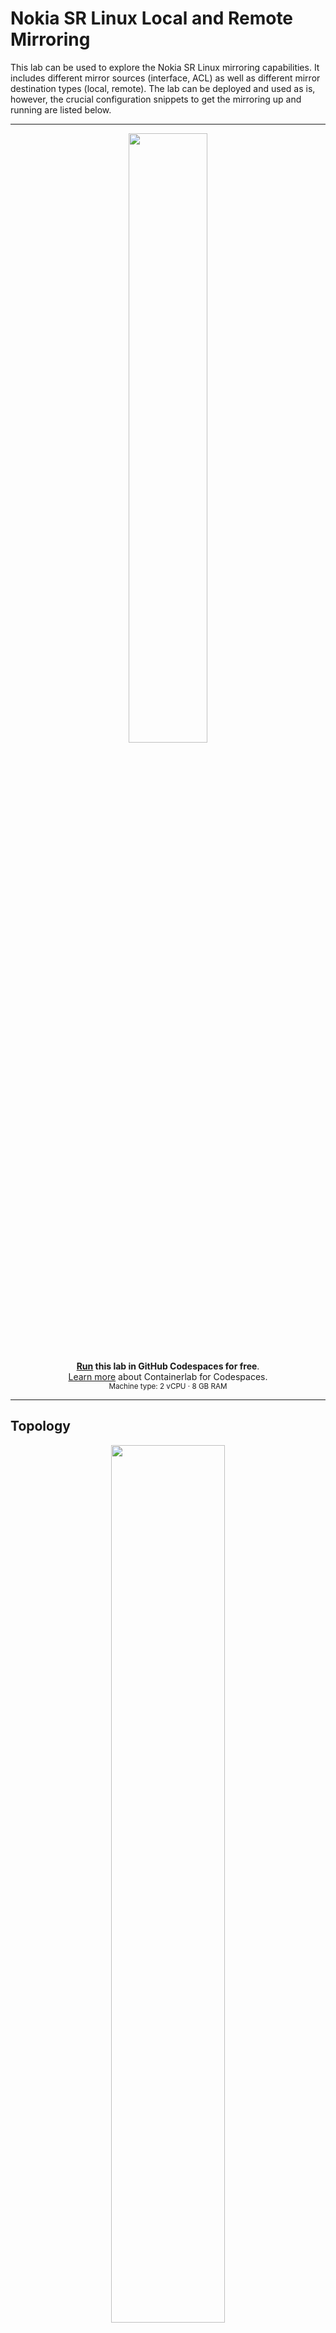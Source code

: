 # Nokia SR Linux Local and Remote Mirroring

This lab can be used to explore the Nokia SR Linux mirroring capabilities. It includes different mirror sources (interface, ACL) as well as different mirror destination types (local, remote). The lab can be deployed and used as is, however, the crucial configuration snippets to get the mirroring up and running are listed below.

---

<div align="center" markdown>
<a href="https://codespaces.new/toweber/srl-mirroring?quickstart=1">
<img src="https://gitlab.com/rdodin/pics/-/wikis/uploads/d78a6f9f6869b3ac3c286928dd52fa08/run_in_codespaces-v1.svg?sanitize=true" style="width:50%"/></a>

**[Run](https://codespaces.new/toweber/srl-mirroring?quickstart=1) this lab in GitHub Codespaces for free**.  
[Learn more](https://containerlab.dev/manual/codespaces) about Containerlab for Codespaces.  
<small>Machine type: 2 vCPU · 8 GB RAM</small>
</div>

---

## Topology

<div align="center" markdown>
<img src=https://github.com/user-attachments/assets/e54b2b85-da8e-46c7-8614-6eb04947b532 style="width:60%" />
</div>

## Accessing the network elements

Once the lab has been deployed, the different SR Linux nodes can be accessed via SSH through their management IP address, given in the summary displayed after the execution of the deploy command. It is also possible to reach those nodes directly via their hostname, defined in the topology file. Linux clients cannot be reached via SSH, as it is not enabled, but it is possible to connect to them with a docker exec command.

```bash
# reach a SR Linux leaf or a spine via SSH
ssh admin@leaf1
ssh admin@spine1

# reach a Linux client via Docker
docker exec -it client1 bash
```

## Mirroring config
### Local mirror destination

On leaf1, we are making use of the local mirroring functionality of an entire interface. (It would also be possible to only mirror the traffic on sub-interface level, i.e. interface + VLAN combination.)
For this purpose, `ethernet-1/10` is configured as `local-mirror-dest` and a `mirroring-instance` is created containing `ethernet-1/1` as source and `ethernet-1/10` as local destination. The traffic will be sent to mirror2.

```
set / interface ethernet-1/10
set / interface ethernet-1/10 admin-state enable
set / interface ethernet-1/10 subinterface 0
set / interface ethernet-1/10 subinterface 0 admin-state enable
set / interface ethernet-1/10 subinterface 0 type local-mirror-dest
set / interface ethernet-1/10 subinterface 0 local-mirror-destination
set / interface ethernet-1/10 subinterface 0 local-mirror-destination admin-state enable

set / system mirroring
set / system mirroring mirroring-instance 1
set / system mirroring mirroring-instance 1 admin-state enable
set / system mirroring mirroring-instance 1 mirror-source
set / system mirroring mirroring-instance 1 mirror-source interface ethernet-1/1
set / system mirroring mirroring-instance 1 mirror-source interface ethernet-1/1 direction ingress-egress
set / system mirroring mirroring-instance 1 mirror-destination
set / system mirroring mirroring-instance 1 mirror-destination local ethernet-1/10.0
```

### Remote mirror destination on Leaf2

On leaf2, the mirror destination is not locally connected but on a remote machine. In this scenario, the mirror source is based on an ACL entry. In the configuration below, the first step is to create an IPv4 ACL that matches ICMP packets (protocol 1) and assign it to the client interface `ethernet-1/1.0`. Secondly, the `mirroring-instance` is created using the ACL entry 10 as a source and specifying the remote mirror destination. The encapsulation type is `l2ogre` (L2 over GRE). The remote destination of the mirrored traffic is mirror1.

```
set / acl acl-filter mirror-acl type ipv4
set / acl acl-filter mirror-acl type ipv4 entry 10
set / acl acl-filter mirror-acl type ipv4 entry 10 description "Match ICMP"
set / acl acl-filter mirror-acl type ipv4 entry 10 match ipv4 protocol 1
set / acl acl-filter mirror-acl type ipv4 entry 10 action
set / acl acl-filter mirror-acl type ipv4 entry 10 action accept
set / acl interface ethternet-1/1.0
set / acl interface ethternet-1/1.0 interface-ref
set / acl interface ethternet-1/1.0 interface-ref interface ethernet-1/1
set / acl interface ethternet-1/1.0 interface-ref subinterface 0
set / acl interface ethternet-1/1.0 input
set / acl interface ethternet-1/1.0 input acl-filter mirror-acl type ipv4

set / system mirroring
set / system mirroring mirroring-instance 1
set / system mirroring mirroring-instance 1 admin-state enable
set / system mirroring mirroring-instance 1 mirror-source
set / system mirroring mirroring-instance 1 mirror-source acl
set / system mirroring mirroring-instance 1 mirror-source acl acl-filter mirror-acl type ipv4
set / system mirroring mirroring-instance 1 mirror-source acl acl-filter mirror-acl type ipv4 entry 10
set / system mirroring mirroring-instance 1 mirror-destination
set / system mirroring mirroring-instance 1 mirror-destination remote
set / system mirroring mirroring-instance 1 mirror-destination remote encap l2ogre
set / system mirroring mirroring-instance 1 mirror-destination remote network-instance default
set / system mirroring mirroring-instance 1 mirror-destination remote tunnel-end-points
set / system mirroring mirroring-instance 1 mirror-destination remote tunnel-end-points source-address 10.0.1.2
set / system mirroring mirroring-instance 1 mirror-destination remote tunnel-end-points destination-address 192.168.1.10
```

## Verification
### Ping on Client1
```
client1# ping 172.17.0.2
PING 172.17.0.2 (172.17.0.2) 56(84) bytes of data.
64 bytes from 172.17.0.2: icmp_seq=1 ttl=64 time=0.714 ms
64 bytes from 172.17.0.2: icmp_seq=2 ttl=64 time=0.668 ms
64 bytes from 172.17.0.2: icmp_seq=3 ttl=64 time=0.709 ms
```

### Mirror1
```
mirror1# tcpdump -nni eth1
tcpdump: verbose output suppressed, use -v or -vv for full protocol decode
listening on eth1, link-type EN10MB (Ethernet), capture size 262144 bytes
06:39:44.621663 IP 10.0.1.2 > 192.168.1.10: GREv0, length 102: IP 172.17.0.2 > 172.17.0.1: ICMP echo reply, id 34, seq 1, length 64
06:39:45.645693 IP 10.0.1.2 > 192.168.1.10: GREv0, length 102: IP 172.17.0.2 > 172.17.0.1: ICMP echo reply, id 34, seq 2, length 64
06:39:46.668930 IP 10.0.1.2 > 192.168.1.10: GREv0, length 102: IP 172.17.0.2 > 172.17.0.1: ICMP echo reply, id 34, seq 3, length 64
```

### Mirror2
```
mirror2# tcpdump -nni eth1
tcpdump: verbose output suppressed, use -v or -vv for full protocol decode
listening on eth1, link-type EN10MB (Ethernet), capture size 262144 bytes
06:39:44.621314 IP 172.17.0.1 > 172.17.0.2: ICMP echo request, id 34, seq 1, length 64
06:39:44.621808 IP 172.17.0.2 > 172.17.0.1: ICMP echo reply, id 34, seq 1, length 64
06:39:45.645338 IP 172.17.0.1 > 172.17.0.2: ICMP echo request, id 34, seq 2, length 64
06:39:45.645893 IP 172.17.0.2 > 172.17.0.1: ICMP echo reply, id 34, seq 2, length 64
06:39:46.668389 IP 172.17.0.1 > 172.17.0.2: ICMP echo request, id 34, seq 3, length 64
06:39:46.669156 IP 172.17.0.2 > 172.17.0.1: ICMP echo reply, id 34, seq 3, length 64

```

## Statistics
Statistics about the mirrored traffic can be seen with the following commands.
## Leaf1
```
A:leaf1# info from state interface ethernet-1/10 statistics | filter fields out-mirror-octets out-mirror-packets | as table
+---------------------+----------------------+----------------------+
|      Interface      |  Out-mirror-octets   |  Out-mirror-packets  |
+=====================+======================+======================+
| ethernet-1/10       |                43348 |                  269 |
+---------------------+----------------------+----------------------+
```

## Leaf2
In this case the statistics can be seen on `ethernet-1/50` since this is the interface leaf2 uses to send traffic to mirror1.
```
A:leaf2# info from state interface ethernet-1/50 statistics | filter fields out-mirror-octets out-mirror-packets | as table
+---------------------+----------------------+----------------------+
|      Interface      |  Out-mirror-octets   |  Out-mirror-packets  |
+=====================+======================+======================+
| ethernet-1/50       |                  772 |                    6 |
+---------------------+----------------------+----------------------+
```
